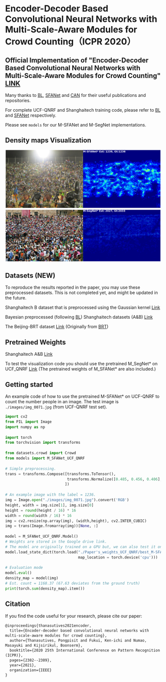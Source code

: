 # Encoder-Decoder Based Convolutional Neural Networks with Multi-Scale-Aware Modules for Crowd Counting（ICPR 2020）
##  Official Implementation of "Encoder-Decoder Based Convolutional Neural Networks with Multi-Scale-Aware Modules for Crowd Counting" [LINK](https://arxiv.org/abs/2003.05586)
Many thanks to [BL](https://github.com/ZhihengCV/Bayesian-Crowd-Counting), [SFANet](https://github.com/pxq0312/SFANet-crowd-counting/) and [CAN](https://github.com/weizheliu/Context-Aware-Crowd-Counting) for their useful publications and repositories.

For complete UCF-QNRF and Shanghaitech training code, please refer to [BL](https://github.com/ZhihengCV/Bayesian-Crowd-Counting) and [SFANet](https://github.com/pxq0312/SFANet-crowd-counting/) respectively.

Please see ```models``` for our M-SFANet and M-SegNet implementations.

## Density maps Visualization

![](images/img_0071_heatpmap.png)
![](images/seg_img_0323_heatpmap.png)

## Datasets (NEW)
To reproduce the results reported in the paper, you may use these preprocessed datasets. This is not completed yet, and might be updated in the future.

Shanghaitech B dataset that is preprocessed using the Gaussian kernel [Link](https://drive.google.com/file/d/1Jjmvp-BEa-_81rXgX1bvdqi5gzteRdJA/view?usp=sharing)

Bayesian preprocessed (following [BL](https://github.com/ZhihengCV/Bayesian-Crowd-Counting)) Shanghaitech datasets (A&B) [Link](https://drive.google.com/file/d/1azoaoRGxfXI7EkSXGm4RrX18sBnDxUtP/view?usp=sharing)

The Beijing-BRT dataset [Link](https://drive.google.com/file/d/1JRjdMWtWiLxocHensFfJzqLoJEFksjVy/view?usp=sharing) (Originally from [BRT](https://github.com/XMU-smartdsp/Beijing-BRT-dataset))

## Pretrained Weights
Shanghaitech A&B [Link](https://drive.google.com/file/d/1MxGZjapIv6O-hzxEeHY7c93723mhGKrG/view?usp=sharing)

To test the visualization code you should use the pretrained M_SegNet* on UCF_QNRF [Link](https://drive.google.com/file/d/1fGuH4o0hKbgdP1kaj9rbjX2HUL1IH0oo/view?usp=sharing) (The pretrained weights of M_SFANet* are also included.)

## Getting started
An example code of how to use the pretrained M-SFANet* on UCF-QNRF to count the number people in an image. The test image is ```./images/img_0071.jpg``` (from UCF-QNRF test set).

```python
import cv2
from PIL import Image
import numpy as np

import torch
from torchvision import transforms

from datasets.crowd import Crowd
from models import M_SFANet_UCF_QNRF

# Simple preprocessing.
trans = transforms.Compose([transforms.ToTensor(), 
                            transforms.Normalize([0.485, 0.456, 0.406], [0.229, 0.224, 0.225])
                           ])

# An example image with the label = 1236.
img = Image.open("./images/img_0071.jpg").convert('RGB')
height, width = img.size[1], img.size[0]
height = round(height / 16) * 16
width = round(width / 16) * 16
img = cv2.resize(np.array(img), (width,height), cv2.INTER_CUBIC)
img = trans(Image.fromarray(img))[None, :]

model = M_SFANet_UCF_QNRF.Model()
# Weights are stored in the Google drive link.
# The model are originally trained on a GPU but, we can also test it on a CPU.
model.load_state_dict(torch.load("./Paper's_weights_UCF_QNRF/best_M-SFANet*_UCF_QNRF.pth", 
                                 map_location = torch.device('cpu')))

# Evaluation mode
model.eval()
density_map = model(img)
# Est. count = 1168.37 (67.63 deviates from the ground truth)
print(torch.sum(density_map).item())
```

## Citation
If you find the code useful for your research, please cite our paper:
 
```
@inproceedings{thanasutives2021encoder,
  title={Encoder-decoder based convolutional neural networks with multi-scale-aware modules for crowd counting},
  author={Thanasutives, Pongpisit and Fukui, Ken-ichi and Numao, Masayuki and Kijsirikul, Boonserm},
  booktitle={2020 25th International Conference on Pattern Recognition (ICPR)},
  pages={2382--2389},
  year={2021},
  organization={IEEE}
}
```
